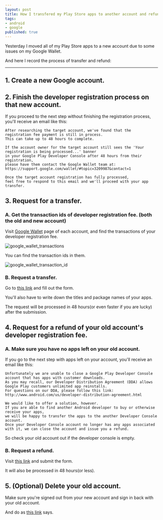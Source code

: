```yaml
---
layout: post
title: How I transfered my Play Store apps to another account and refunded developer registration fee
tags:
- android
- google
published: true
---
```


Yesterday I moved all of my Play Store apps to a new account due to some issues on my Google Wallet.

And here I record the process of transfer and refund:

----

## 1. Create a new Google account.


## 2. Finish the developer registration process on that new account.

If you proceed to the next step without finishing the registration process, you\'ll receive an email like this:

	After researching the target account, we've found that the registration fee payment is still in process.
	This can take up to 48 hours to complete. 
	
	If the account owner for the target account still sees the 'Your registration is being processed...' banner
	in your Google Play Developer Console after 48 hours from their registration,
	please have them contact the Google Wallet team at: 
	https://support.google.com/wallet/#topic=3209987&contact=1

	Once the target account registration has fully processed,
	feel free to respond to this email and we'll proceed with your app transfer. 


## 3. Request for a transfer.

### A. Get the transaction ids of developer registration fee. (both the old and new account)

Visit [Google Wallet](http://wallet.google.com/manage) page of each account, and find the transactions of your developer registration fee.

![google_wallet_transactions](https://cloud.githubusercontent.com/assets/185988/3806984/c79f6842-1c5a-11e4-9c3a-d6d868091779.png)

You can find the transaction ids in them.

![google_wallet_transaction_id](https://cloud.githubusercontent.com/assets/185988/3806985/c79f69aa-1c5a-11e4-8ce5-3db79ad209e9.png)

### B. Request a transfer.

Go to [this link](https://support.google.com/googleplay/android-developer/checklist/3294213) and fill out the form.

You\'ll also have to write down the titles and package names of your apps.

The request will be processed in 48 hours(or even faster if you are lucky) after the submission.


## 4. Request for a refund of your old account\'s developer registration fee.

### A. Make sure you have no apps left on your old account.

If you go to the next step with apps left on your account, you\'ll receive an email like this:

	Unfortunately we are unable to close a Google Play Developer Console account that has apps with customer downloads.
	As you may recall, our Developer Distribution Agreement (DDA) allows Google Play customers unlimited app reinstalls.
	For questions on our DDA, please follow this link: http://www.android.com/us/developer-distribution-agreement.html
	
	We would like to offer a solution, however.
	If you are able to find another Android developer to buy or otherwise receive your apps,
	we will be happy to transfer the apps to the another Developer Console account.
	Once your Developer Console account no longer has any apps associated with it, we can close the account and issue you a refund.

So check your old account out if the developer console is empty.

### B. Request a refund.

Visit [this link](https://support.google.com/googleplay/android-developer/contact/dev_registration?extra.IssueType=cancel) and submit the form.

It will also be processed in 48 hours(or less).


## 5. (Optional) Delete your old account.

Make sure you\'re signed out from your new account and sign in back with your old account.

And do as [this link](https://support.google.com/accounts/answer/32046) says.

